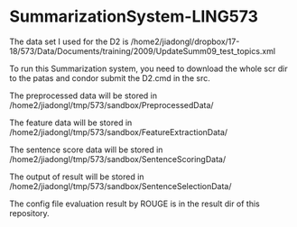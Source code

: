 # SummarizationSystem-LING573

The data set I used for the D2 is /home2/jiadongl/dropbox/17-18/573/Data/Documents/training/2009/UpdateSumm09_test_topics.xml

To run this Summarization system, you need to download the whole scr dir to the patas and condor submit the D2.cmd in the src.

The preprocessed data will be stored in /home2/jiadongl/tmp/573/sandbox/PreprocessedData/ 

The feature data will be stored in /home2/jiadongl/tmp/573/sandbox/FeatureExtractionData/

The sentence score data will be stored in /home2/jiadongl/tmp/573/sandbox/SentenceScoringData/

The output of result will be stored in /home2/jiadongl/tmp/573/sandbox/SentenceSelectionData/

The config file evaluation result by ROUGE is in the result dir of this repository.
